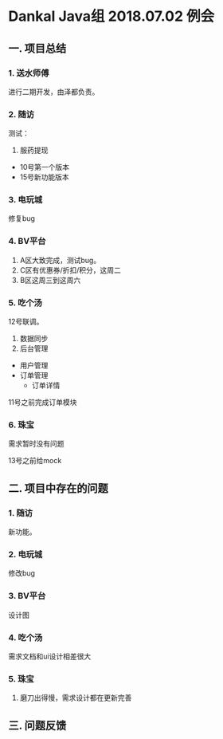 # Dankal Java组 2018.07.02 例会

## 一. 项目总结

### 1. 送水师傅
进行二期开发，由泽都负责。

### 2. 随访
测试：

1. 服药提现

- 10号第一个版本
- 15号新功能版本


### 3. 电玩城
修复bug

### 4. BV平台
1. A区大致完成，测试bug。
2. C区有优惠券/折扣/积分，这周二
3. B区这周三到这周六


### 5. 吃个汤
12号联调。  

1. 数据同步
2. 后台管理
  - 用户管理
  - 订单管理
    - 订单详情

11号之前完成订单模块

### 6. 珠宝
需求暂时没有问题

13号之前给mock

## 二. 项目中存在的问题

### 1. 随访
新功能。


### 2. 电玩城
修改bug

### 3. BV平台
设计图

### 4. 吃个汤
需求文档和ui设计相差很大

### 5. 珠宝
1. 磨刀出得慢，需求设计都在更新完善


## 三. 问题反馈
